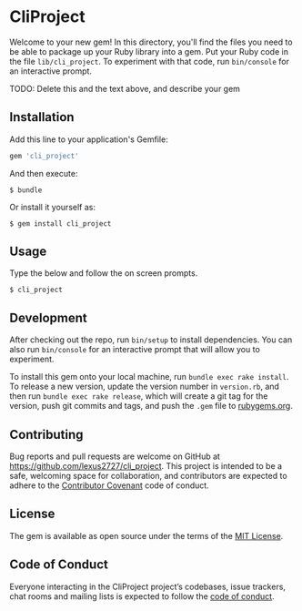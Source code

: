 # CliProject

Welcome to your new gem! In this directory, you'll find the files you need to be able to package up your Ruby library into a gem. Put your Ruby code in the file `lib/cli_project`. To experiment with that code, run `bin/console` for an interactive prompt.

TODO: Delete this and the text above, and describe your gem

## Installation

Add this line to your application's Gemfile:

```ruby
gem 'cli_project'
```

And then execute:

    $ bundle

Or install it yourself as:

    $ gem install cli_project

## Usage

Type the below and follow the on screen prompts.

    $ cli_project

## Development

After checking out the repo, run `bin/setup` to install dependencies. You can also run `bin/console` for an interactive prompt that will allow you to experiment.

To install this gem onto your local machine, run `bundle exec rake install`. To release a new version, update the version number in `version.rb`, and then run `bundle exec rake release`, which will create a git tag for the version, push git commits and tags, and push the `.gem` file to [rubygems.org](https://rubygems.org).

## Contributing

Bug reports and pull requests are welcome on GitHub at https://github.com/lexus2727/cli_project. This project is intended to be a safe, welcoming space for collaboration, and contributors are expected to adhere to the [Contributor Covenant](http://contributor-covenant.org) code of conduct.

## License

The gem is available as open source under the terms of the [MIT License](https://opensource.org/licenses/MIT).

## Code of Conduct

Everyone interacting in the CliProject project’s codebases, issue trackers, chat rooms and mailing lists is expected to follow the [code of conduct](https://github.com/'compassionate-scope-9333'/cli_project/blob/master/CODE_OF_CONDUCT.md).
